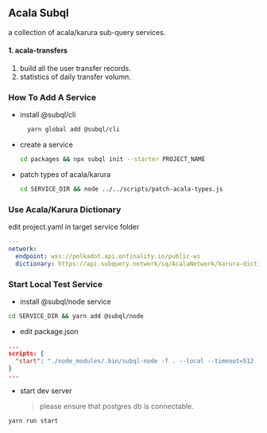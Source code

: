 ## Acala Subql

a collection of acala/karura sub-query services.

#### 1. acala-transfers

1. build all the user transfer records.
2. statistics of daily transfer volumn.

### How To Add A Service

- install @subql/cli

  ```bash
    yarn global add @subql/cli
  ```

- create a service

  ```bash
  cd packages && npx subql init --starter PROJECT_NAME
  ```

- patch types of acala/karura
  ```bash
  cd SERVICE_DIR && node ../../scripts/patch-acala-types.js
  ```

### Use Acala/Karura Dictionary

edit project.yaml in target service folder

```yaml
---
network:
  endpoint: wss://polkadot.api.onfinality.io/public-ws
  dictionary: https://api.subquery.network/sq/AcalaNetwork/karura-dictionary
```

### Start Local Test Service

- install @subql/node service

```bash
cd SERVICE_DIR && yarn add @subql/node
```

- edit package.json

```json
...
scripts: {
  "start": "./node_modules/.bin/subql-node -f . --local --timeout=512 --batch-size=100 --port=3123"
}
...
```

- start dev server
  > please ensure that postgres db is connectable.

```bash
yarn run start
```
